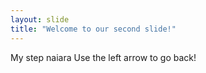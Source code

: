 ```yaml
---
layout: slide
title: "Welcome to our second slide!"
---
```

My step naiara
Use the left arrow to go back!
